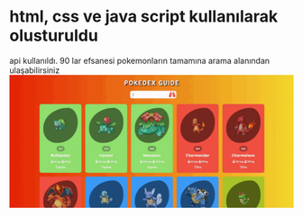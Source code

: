 # html, css ve java script kullanılarak olusturuldu
api kullanıldı.
90 lar efsanesi pokemonların tamamına arama alanından ulaşabilirsiniz
![](/pokemon.gif)
